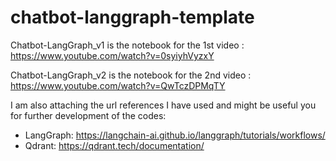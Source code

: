 # chatbot-langgraph-template

Chatbot-LangGraph_v1 is the notebook for the 1st video : https://www.youtube.com/watch?v=0syiyhVyzxY

Chatbot-LangGraph_v2 is the notebook for the 2nd video : https://www.youtube.com/watch?v=QwTczDPMqTY

I am also attaching the url references I have used and might be useful you for further development of the codes:
 - LangGraph: https://langchain-ai.github.io/langgraph/tutorials/workflows/
 - Qdrant: https://qdrant.tech/documentation/